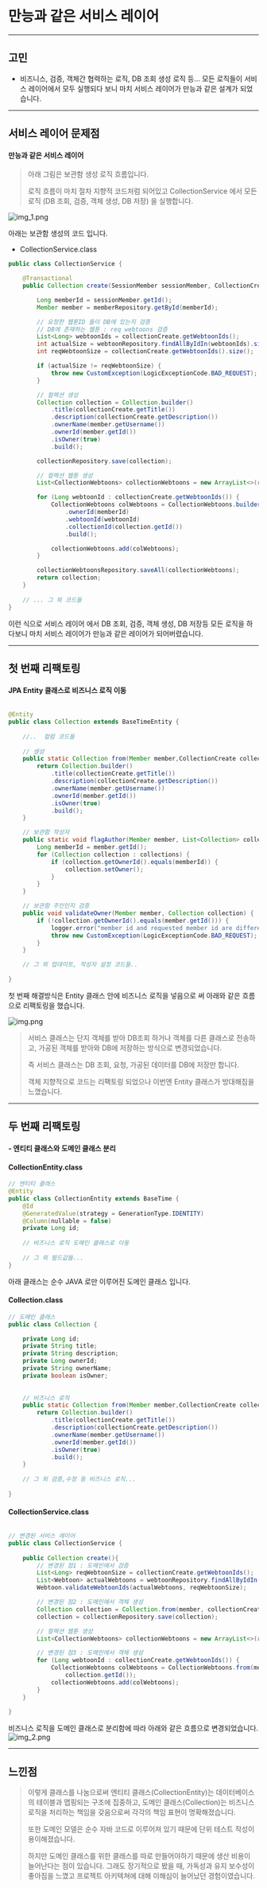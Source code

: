 # 만능과 같은 서비스 레이어

---

## 고민
- 비즈니스, 검증, 객체간 협력하는 로직, DB 조회 생성 로직 등... 모든 로직들이 서비스 레이어에서 모두 실행되다 보니 마치 서비스 레이어가 만능과 같은 설계가 되었습니다.


---


## 서비스 레이어 문제점
#### 만능과 같은 서비스 레이어


> 아래 그림은 보관함 생성 로직 흐름입니다.
>
> 로직 흐름이 마치 절차 지향적 코드처럼 되어있고 CollectionService 에서 모든 로직 (DB 조회, 검증, 객체 생성, DB 저장) 을 실행합니다.





![img_1.png](img/j2.png)

아래는 보관함 생성의 코드 입니다.
- CollectionService.class

```java
public class CollectionService {

    @Transactional
    public Collection create(SessionMember sessionMember, CollectionCreate collectionCreate) {

        Long memberId = sessionMember.getId();
        Member member = memberRepository.getById(memberId);

        // 요청한 웹툰ID 들이 DB에 있는지 검증
        // DB에 존재하는 웹툰 : req webtoons 검증
        List<Long> webtoonIds = collectionCreate.getWebtoonIds();
        int actualSize = webtoonRepository.findAllByIdIn(webtoonIds).size();
        int reqWebtoonSize = collectionCreate.getWebtoonIds().size();

        if (actualSize != reqWebtoonSize) {
            throw new CustomException(LogicExceptionCode.BAD_REQUEST);
        }

        // 컬렉션 생성
        Collection collection = Collection.builder()
            .title(collectionCreate.getTitle())
            .description(collectionCreate.getDescription())
            .ownerName(member.getUsername())
            .ownerId(member.getId())
            .isOwner(true)
            .build();

        collectionRepository.save(collection);

        // 컬렉션 웹툰 생성
        List<CollectionWebtoons> collectionWebtoons = new ArrayList<>(reqWebtoonSize);

        for (Long webtoonId : collectionCreate.getWebtoonIds()) {
            CollectionWebtoons colWebtoons = CollectionWebtoons.builder()
                .ownerId(memberId)
                .webtoonId(webtoonId)
                .collectionId(collection.getId())
                .build();

            collectionWebtoons.add(colWebtoons);
        }

        collectionWebtoonsRepository.saveAll(collectionWebtoons);
        return collection;
    }
    
    // ... 그 외 코드들
}
```


이런 식으로 서비스 레이어 에서 DB 조회, 검증, 객체 생성, DB 저장등 모든 로직을 하다보니 마치 서비스 레이어가 만능과 같은 레이어가 되어버렸습니다.

---
## 첫 번째 리팩토링
#### JPA Entity 클래스로 비즈니스 로직 이동

```java

@Entity
public class Collection extends BaseTimeEntity {
   
    //..  컬럼 코드들   
    
    // 생성
    public static Collection from(Member member,CollectionCreate collectionCreate) {
        return Collection.builder()
            .title(collectionCreate.getTitle())
            .description(collectionCreate.getDescription())
            .ownerName(member.getUsername())
            .ownerId(member.getId())
            .isOwner(true)
            .build();
    }

    // 보관함 작성자
    public static void flagAuthor(Member member, List<Collection> collections) {
        Long memberId = member.getId();
        for (Collection collection : collections) {
            if (collection.getOwnerId().equals(memberId)) {
                collection.setOwner();
            }
        }
    }

    // 보관함 주인인지 검증
    public void validateOwner(Member member, Collection collection) {
        if (!collection.getOwnerId().equals(member.getId())) {
            logger.error("member id and requested member id are different");
            throw new CustomException(LogicExceptionCode.BAD_REQUEST);
        }
    }

    // 그 외 업데이트, 작성자 설정 코드들..
    
}
```

첫 번째 해결방식은 Entity 클래스 안에 비즈니스 로직을 넣음으로 써 아래와 같은 흐름으로 리팩토링을 했습니다.

![img.png](img/j1.png)

> 서비스 클래스는 단지 객체를 받아 DB조회 하거나 객체를 다른 클래스로 전송하고, 가공된 객체를 받아와 DB에 저장하는 방식으로 변경되었습니다.
> 
> 즉 서비스 클래스는 DB 조회, 요청, 가공된 데이터를 DB에 저장만 합니다.
> 
> 객체 지향적으로 코드는 리팩토링 되었으나 이번엔 Entity 클래스가 방대해짐을 느꼈습니다.

---

## 두 번째 리팩토링
#### - 엔티티 클래스와 도메인 클래스 분리

#### CollectionEntity.class

```java
// 엔티티 클래스
@Entity
public class CollectionEntity extends BaseTime {
    @Id
    @GeneratedValue(strategy = GenerationType.IDENTITY)
    @Column(nullable = false)
    private Long id;
    
    // 비즈니스 로직 도메인 클래스로 이동
    
    // 그 외 필드값들...
}
```

아래 클래스는 순수 JAVA 로만 이루어진 도메인 클래스 입니다.
#### Collection.class
```java
// 도메인 클래스
public class Collection {

    private Long id;
    private String title;
    private String description;
    private Long ownerId;
    private String ownerName;
    private boolean isOwner;
    
    
    // 비즈니스 로직
    public static Collection from(Member member,CollectionCreate collectionCreate) {
        return Collection.builder()
            .title(collectionCreate.getTitle())
            .description(collectionCreate.getDescription())
            .ownerName(member.getUsername())
            .ownerId(member.getId())
            .isOwner(true)
            .build();
    }
    
    // 그 외 검증,수정 등 비즈니스 로직...
    
}

```

#### CollectionService.class

```java

// 변경된 서비스 레이어
public class CollectionService {
    
    public Collection create(){
        // 변경된 점1 : 도메인에서 검증
        List<Long> reqWebtoonSize = collectionCreate.getWebtoonIds();
        List<Webtoon> actualWebtoons = webtoonRepository.findAllByIdIn(reqWebtoonSize);
        Webtoon.validateWebtoonIds(actualWebtoons, reqWebtoonSize);

        // 변경된 점2 : 도메인에서 객체 생성
        Collection collection = Collection.from(member, collectionCreate);
        collection = collectionRepository.save(collection);

        // 컬렉션 웹툰 생성
        List<CollectionWebtoons> collectionWebtoons = new ArrayList<>(reqWebtoonSize.size());

        // 변경된 점3 : 도메인에서 객체 생성
        for (Long webtoonId : collectionCreate.getWebtoonIds()) {
            CollectionWebtoons colWebtoons = CollectionWebtoons.from(memberId, webtoonId,
                collection.getId());
            collectionWebtoons.add(colWebtoons);
        }
    }
    
}
```

비즈니스 로직을 도메인 클래스로 분리함에 따라 아래와 같은 흐름으로 변경되었습니다.
![img_2.png](img/j3.png)

---
## 느낀점
> 이렇게 클래스를 나눔으로써 엔티티 클래스(CollectionEntity)는 데이터베이스의 테이블과 맵핑되는 구조에 집중하고, 도메인 클래스(Collection)는 비즈니스 로직을 처리하는 책임을 갖음으로써 각각의 책임 표현이 명확해졌습니다.
> 
> 또한 도메인 모델은 순수 자바 코드로 이루어져 있기 때문에 단위 테스트 작성이 용이해졌습니다. 
> 
> 하지만 도메인 클래스를 위한 클래스를 따로 만들어야하기 때문에 생산 비용이 늘어난다는 점이 있습니다. 그래도 장기적으로 봤을 때, 가독성과 유지 보수성이 좋아짐을 느꼈고 프로젝트 아키텍쳐에 대해 이해심이 늘어났던 경험이였습니다.


